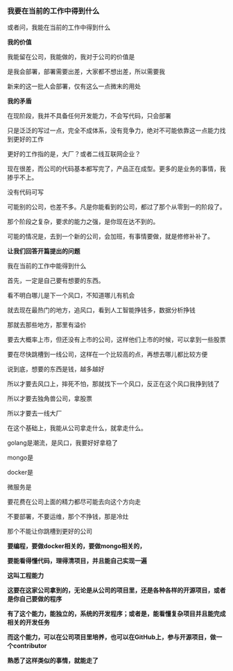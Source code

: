 ### 我要在当前的工作中得到什么

或者问，我能在当前的工作中得到什么

**我的价值**

我能留在公司，我能做的，我对于公司的价值是

是我会部署，部署需要出差，大家都不想出差，所以需要我

新来的这一批人会部署，仅有这么一点微末的用处

**我的矛盾**

在现阶段，我并不具备任何开发能力，不会写代码，只会部署

只是泛泛的写过一点，完全不成体系，没有竞争力，绝对不可能依靠这一点能力找到更好的工作

更好的工作指的是，大厂？或者二线互联网企业？

现在很差，而公司的代码基本都写完了，产品正在成型。更多的是业务的事情，我掺乎不上。

没有代码可写

可能别的公司，也差不多。凡是你能看到的公司，都过了那个从零到一的阶段了。

那个阶段之复杂，要求的能力之强，是你现在达不到的。

可能的情况是，去到一个新的公司，会加班，有事情要做，就是修修补补了。



**让我们回答开篇提出的问题**

我在当前的工作中能得到什么





首先，一定是自己要有想要的东西。



看不明白哪儿是下一个风口，不知道哪儿有机会

就去现在最热门的地方，追风口，看到人工智能挣钱多，数据分析挣钱

那就去那些地方，那里有溢价



要去大概率上市，但还没有上市的公司，这样他们上市的时候，可以拿到一些股票



要在尽快跳槽到一线公司，这样在一个比较高的点，再想去哪儿都比较方便



说到底，想要的东西是钱，越多越好

所以才要去风口上，摔死不怕，那就找下一个风口，反正在这个风口我挣到钱了

所以才要去独角兽公司，拿股票

所以才要去一线大厂



在这个基础上，我能从公司拿走什么，就拿走什么。

golang是潮流，是风口，我要好好拿稳了

mongo是

docker是

微服务是

要花费在公司上面的精力都尽可能去向这个方向走

不要部署，不要运维，那个不挣钱，那是冷灶

那个不能让你跳槽到更好的公司



**要编程，要做docker相关的，要做mongo相关的，**

**要能看得懂代码，理得清项目，并且能自己实现一遍**

**这叫工程能力**

**这要在这家公司拿到的，无论是从公司的项目里，还是各种各样的开源项目，或者是你自己要做的程序**

**有了这个能力，能独立的，系统的开发程序；或者是，能看懂复杂项目并且能完成相关的开发任务**

**而这个能力，可以在公司项目里培养，也可以在GitHub上，参与开源项目，做一个contributor**

**熟悉了这样类似的事情，就能走了**

